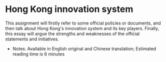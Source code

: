 # Hong Kong innovation system

This assignment will firstly refer to some official policies or documents, and then talk about Hong Kong's innovation system and its key players. Finally, this essay will argue the strengths and weaknesses of the official statements and initiatives.

- Notes: Available in English original and Chinese translation; Estimated reading time is 6 minutes

